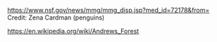 https://www.nsf.gov/news/mmg/mmg_disp.jsp?med_id=72178&from=
Credit: Zena Cardman (penguins)


https://en.wikipedia.org/wiki/Andrews_Forest